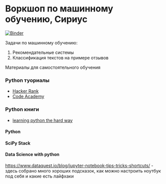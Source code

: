 # Воркшоп по машинному обучению, Сириус

[![Binder](https://mybinder.org/badge_logo.svg)](https://mybinder.org/v2/gh/elena-shirokova/sirius_ml_workshop.git/master)

Задачи по машинному обучению:

1. Рекомендательные системы
2. Классификация текстов на примере отзывов

Материалы для самостоятельного обучения

### Python туориалы

- [Hacker Rank]()
- [Code Academy]()

### Python книги
- [learning python the hard way](https://learnpythonthehardway.org/book/ex1.html)

#### Python

#### SciPy Stack


#### Data Science with python

https://www.dataquest.io/blog/jupyter-notebook-tips-tricks-shortcuts/ - 
здесь собрано много хороших подсказок, как можно настроить ноутбук под себя и какие есть лайфхаки
